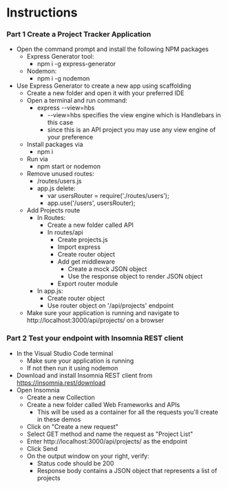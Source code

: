 # Instructions

### Part 1 Create a Project Tracker Application

- Open the command prompt and install the following NPM packages
    - Express Generator tool:
        - npm i -g express-generator
    - Nodemon:
        - npm i -g nodemon
- Use Express Generator to create a new app using scaffolding
    - Create a new folder and open it with your preferred IDE
    - Open a terminal and run command:
        - express --view=hbs
            - --view=hbs specifies the view engine which is Handlebars in this case
            - since this is an API project you may use any view engine of your preference 
    - Install packages via 
        - npm i
    - Run via 
        - npm start or nodemon
    - Remove unused routes:
        - /routes/users.js
        - app.js delete:
            - var usersRouter = require('./routes/users');
            - app.use('/users', usersRouter);
    - Add Projects route
        - In Routes:
            - Create a new folder called API
            - In routes/api
                - Create projects.js
                - Import express
                - Create router object
                - Add get middleware 
                    - Create a mock JSON object
                    - Use the response object to render JSON object
                - Export router module
        - In app.js:
            - Create router object
            - Use router object on '/api/projects' endpoint
    - Make sure your application is running and navigate to http://localhost:3000/api/projects/ on a browser

### Part 2 Test your endpoint with Insomnia REST client

- In the Visual Studio Code terminal
    - Make sure your application is running
    - If not then run it using nodemon
- Download and install Insomnia REST client from https://insomnia.rest/download
- Open Insomnia
    - Create a new Collection
    - Create a new folder called Web Frameworks and APIs
        - This will be used as a container for all the requests you'll create in these demos
    - Click on "Create a new request"
    - Select GET method and name the request as "Project List"
    - Enter http://localhost:3000/api/projects/ as the endpoint
    - Click Send
    - On the output window on your right, verify:
        - Status code should be 200
        - Response body contains a JSON object that represents a list of projects

